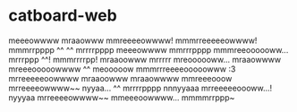 # catboard-web
meeeowwww mraaowww mmreeeeowwww! mmmrreeeeeowwww! mmmrrpppp ^^ ^^ mrrrrpppp meeeowwww mmrrrpppp mmmreeoooooww... mrrrppp ^^! mmmrrrrpp! mraaoowww mrrrrr mreoooooww... mraaowwww mreeeooooowwww ^^ meooooow mmmrrreeeeooooowww :3 mrreeeeeoowwww mraaoowww mraaowwww mmreeeooow mrreeeeowwww~~ nyyaa... ^^ mrrrrpppp nnnyyaaa mrreeeeeoooww...! nyyyaa mrreeeeowwww~~ mmeeeoowwww... mmmmrrppp~ 
